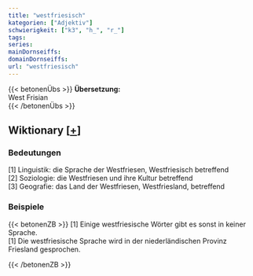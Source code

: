 ```yaml
---
title: "westfriesisch"
kategorien: ["Adjektiv"]
schwierigkeit: ["k3", "h_", "r_"]
tags:
series:
mainDornseiffs:
domainDornseiffs:
url: "westfriesisch"
---
```


{{< betonenÜbs >}}
**Übersetzung:**  
West Frisian  
{{< /betonenÜbs >}}

## Wiktionary [[+](https://de.wiktionary.org/wiki/westfriesisch)]

### Bedeutungen
[1] Linguistik: die Sprache der Westfriesen, Westfriesisch betreffend  
[2] Soziologie: die Westfriesen und ihre Kultur betreffend  
[3] Geografie: das Land der Westfriesen, Westfriesland, betreffend  

### Beispiele
{{< betonenZB >}}
[1] Einige westfriesische Wörter gibt es sonst in keiner Sprache.  
[1] Die westfriesische Sprache wird in der niederländischen Provinz Friesland gesprochen.  

{{< /betonenZB >}}

